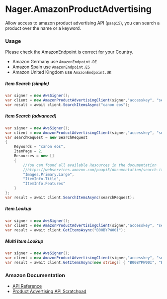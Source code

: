 # Nager.AmazonProductAdvertising
Allow access to amazon product advertising API (`paapi5`), you can search a product over the name or a keyword.

### Usage

Please check the AmazonEndpoint is correct for your Country.
- Amazon Germany use `AmazonEndpoint.DE`
- Amazon Spain use `AmazonEndpoint.ES`
- Amazon United Kingdom use `AmazonEndpoint.UK`

##### Item Search (simple)
```cs
var signer = new AwsSigner();
var client = new AmazonProductAdvertisingClient(signer,"accesskey", "secretkey",AmazonEndpoint.US, "yourPartnerTag");
var result = await client.SearchItemsAsync("canon eos");
```

##### Item Search (advanced)
```cs
var signer = new AwsSigner();
var client = new AmazonProductAdvertisingClient(signer,"accesskey", "secretkey",AmazonEndpoint.US, "yourPartnerTag");
var searchRequest = new SearchRequest
{
    Keywords = "canon eos",
    ItemPage = 2,
    Resources = new []
    {
        //You can found all available Resources in the documentation
        //https://webservices.amazon.com/paapi5/documentation/search-items.html#resources-parameter
        "Images.Primary.Large",
        "ItemInfo.Title",
        "ItemInfo.Features"
    }
};
var result = await client.SearchItemsAsync(searchRequest);
```

##### Item Lookup
```cs
var signer = new AwsSigner();
var client = new AmazonProductAdvertisingClient(signer,"accesskey", "secretkey",AmazonEndpoint.US, "yourPartnerTag");
var result = await client.GetItemsAsync("B00BYPW00I");
```

##### Multi Item Lookup
```cs
var signer = new AwsSigner();
var client = new AmazonProductAdvertisingClient(signer,"accesskey", "secretkey",AmazonEndpoint.US, "yourPartnerTag");
var result = await client.GetItemsAsync(new string[] { "B00BYPW00I", "B004MKNBJG" });
```

### Amazon Documentation
- [API Reference](https://webservices.amazon.com/paapi5/documentation/)
- [Product Advertising API Scratchpad](https://webservices.amazon.com/paapi5/documentation/play-around-using-scratchpad.html)

